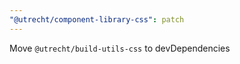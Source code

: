 ```yaml
---
"@utrecht/component-library-css": patch
---
```


Move `@utrecht/build-utils-css` to devDependencies
